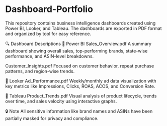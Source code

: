 # Dashboard-Portfolio
This repository contains business intelligence dashboards created using Power BI, Looker, and Tableau. The dashboards are exported in PDF format and organized by tool for easy reference.

🔍 Dashboard Descriptions
🔷 Power BI
Sales_Overview.pdf
A summary dashboard showing overall sales, top-performing brands, state-wise performance, and ASIN-level breakdowns.

Customer_Insights.pdf
Focused on customer behavior, repeat purchase patterns, and region-wise trends.

🔶 Looker
Ad_Performance.pdf
Weekly/monthly ad data visualization with key metrics like Impressions, Clicks, ROAS, ACOS, and Conversion Rate.

🔷 Tableau
Product_Trends.pdf
Visual analysis of product lifecycle, trends over time, and sales velocity using interactive graphs.

🔒 Note
All sensitive information like brand names and ASINs have been partially masked for privacy and compliance.
